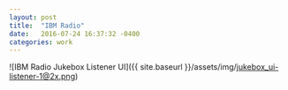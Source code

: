 ```yaml
---
layout: post
title:  "IBM Radio"
date:   2016-07-24 16:37:32 -0400
categories: work
---
```


![IBM Radio Jukebox Listener UI]({{ site.baseurl }}/assets/img/jukebox_ui-listener-1@2x.png)
